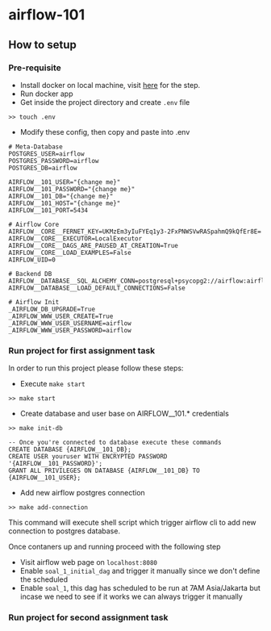 # airflow-101

## How to setup
### Pre-requisite
- Install docker on local machine, visit [here](https://docs.docker.com/desktop/mac/install/) for the step.
- Run docker app
- Get inside the project directory and create `.env` file
```
>> touch .env
```
- Modify these config, then copy and paste into .env

```
# Meta-Database
POSTGRES_USER=airflow
POSTGRES_PASSWORD=airflow
POSTGRES_DB=airflow

AIRFLOW__101_USER="{change me}"
AIRFLOW__101_PASSWORD="{change me}"
AIRFLOW__101_DB="{change me}"
AIRFLOW__101_HOST="{change me}"
AIRFLOW__101_PORT=5434

# Airflow Core
AIRFLOW__CORE__FERNET_KEY=UKMzEm3yIuFYEq1y3-2FxPNWSVwRASpahmQ9kQfEr8E=
AIRFLOW__CORE__EXECUTOR=LocalExecutor
AIRFLOW__CORE__DAGS_ARE_PAUSED_AT_CREATION=True
AIRFLOW__CORE__LOAD_EXAMPLES=False
AIRFLOW_UID=0

# Backend DB
AIRFLOW__DATABASE__SQL_ALCHEMY_CONN=postgresql+psycopg2://airflow:airflow@postgres/airflow
AIRFLOW__DATABASE__LOAD_DEFAULT_CONNECTIONS=False

# Airflow Init
_AIRFLOW_DB_UPGRADE=True
_AIRFLOW_WWW_USER_CREATE=True
_AIRFLOW_WWW_USER_USERNAME=airflow
_AIRFLOW_WWW_USER_PASSWORD=airflow
```

### Run project for first assignment task
In order to run this project please follow these steps:
- Execute `make start`
```
>> make start
```
- Create database and user base on AIRFLOW__101.* credentials
```
>> make init-db

-- Once you're connected to database execute these commands
CREATE DATABASE {AIRFLOW__101_DB};
CREATE USER youruser WITH ENCRYPTED PASSWORD '{AIRFLOW__101_PASSWORD}';
GRANT ALL PRIVILEGES ON DATABASE {AIRFLOW__101_DB} TO {AIRFLOW__101_USER};
```
- Add new airflow postgres connection
```
>> make add-connection
```
This command will execute shell script which trigger airflow cli to add new connection to postgres database.

Once contaners up and running proceed with the following step
- Visit airflow web page on `localhost:8080`
- Enable `soal_1_initial_dag` and trigger it manually since we don't define the scheduled
- Enable `soal_1`, this dag has scheduled to be run at 7AM Asia/Jakarta but incase we need to see if it works we can always trigger it manually

### Run project for second assignment task
